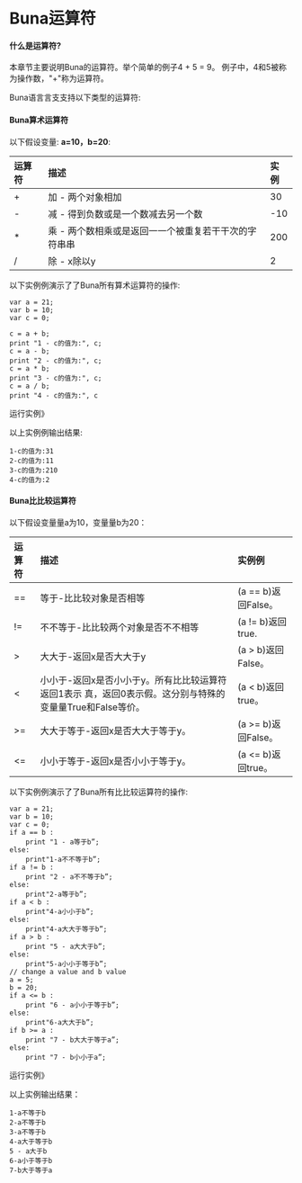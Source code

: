 # Buna运算符

#### 什么是运算符?

本章节主要说明Buna的运算符。举个简单的例⼦4 + 5 = 9。 例子中，4和5被称为操作数，"+"称为运算符。

Buna语⾔言⽀支持以下类型的运算符:

#### Buna算术运算符

以下假设变量:  **a=10，b=20**:

| 运算符 | 描述 | 实例 |
| :--- | :--- | :--- |
| + | 加 - 两个对象相加 | 30 |
| - | 减 - 得到负数或是一个数减去另一个数 | -10 |
| \* | 乘 - 两个数相乘或是返回⼀一个被重复若⼲干次的字符串串 | 200 |
| / | 除 - x除以y | 2 |

以下实例例演示了了Buna所有算术运算符的操作:

```
var a = 21;
var b = 10;
var c = 0;

c = a + b;
print "1 - c的值为:", c; 
c = a - b;
print "2 - c的值为:", c; 
c = a * b;
print "3 - c的值为:", c; 
c = a / b;
print "4 - c的值为:", c
```

运行实例》

以上实例例输出结果:

```
1-c的值为:31 
2-c的值为:11 
3-c的值为:210 
4-c的值为:2
```

#### Buna⽐比较运算符

以下假设变量量a为10，变量量b为20：

| 运算符 | 描述 | 实例例 |
| :--- | :--- | :--- |
| == | 等于-⽐比较对象是否相等 | \(a == b\)返回False。 |
| != | 不不等于-⽐比较两个对象是否不不相等 | \(a != b\)返回true. |
| &gt; | ⼤大于-返回x是否⼤大于y | \(a &gt; b\)返回False。 |
| &lt; | ⼩小于-返回x是否⼩小于y。所有⽐比较运算符返回1表示 真，返回0表示假。这分别与特殊的变量量True和False等价。 | \(a &lt; b\)返回true。 |
| &gt;= | ⼤大于等于-返回x是否⼤大于等于y。 | \(a &gt;= b\)返回False。 |
| &lt;= | ⼩小于等于-返回x是否⼩小于等于y。 | \(a &lt;= b\)返回true。 |

以下实例例演示了了Buna所有⽐比较运算符的操作:

```
var a = 21;
var b = 10;
var c = 0;
if a == b :
    print "1 - a等于b”; 
else:
    print"1-a不不等于b”; 
if a != b :
    print "2 - a不不等于b”; 
else:
    print"2-a等于b”; 
if a < b :
    print"4-a⼩小于b”; 
else:
    print"4-a⼤大于等于b”; 
if a > b :
    print "5 - a⼤大于b”; 
else:
    print"5-a⼩小于等于b”; 
// change a value and b value 
a = 5;
b = 20;
if a <= b :
    print "6 - a⼩小于等于b”; 
else:
    print"6-a⼤大于b”; 
if b >= a :
    print "7 - b⼤大于等于a”; 
else:
    print "7 - b⼩小于a”;
```

运行实例》

以上实例输出结果：

```
1-a不等于b 
2-a不等于b 
3-a不等于b 
4-a⼤于等于b 
5 - a大于b 
6-a⼩于等于b 
7-b⼤于等于a
```



